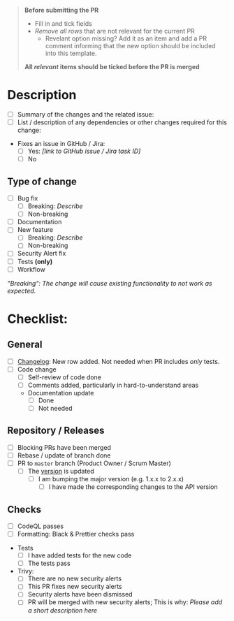 > **Before submitting the PR**
>
> - Fill in and tick fields
> - _Remove all rows_ that are not relevant for the current PR
>   - Revelant option missing? Add it as an item and add a PR comment informing that the new option should be included into this template.
>
> **All _relevant_ items should be ticked before the PR is merged**

# Description

- [ ] Summary of the changes and the related issue:
- [ ] List / description of any dependencies or other changes required for this change:
- Fixes an issue in GitHub / Jira:
  - [ ] Yes: _[link to GitHub issue / Jira task ID]_
  - [ ] No

## Type of change

- [ ] Bug fix
  - [ ] Breaking: _Describe_
  - [ ] Non-breaking
- [ ] Documentation
- [ ] New feature
  - [ ] Breaking: _Describe_
  - [ ] Non-breaking
- [ ] Security Alert fix
- [ ] Tests **(only)**
- [ ] Workflow

_"Breaking": The change will cause existing functionality to not work as expected._

# Checklist:

## General

- [ ] [Changelog](../CHANGELOG.md): New row added. Not needed when PR includes _only_ tests.
- [ ] Code change
  - [ ] Self-review of code done
  - [ ] Comments added, particularly in hard-to-understand areas
  - Documentation update
    - [ ] Done
    - [ ] Not needed

## Repository / Releases

- [ ] Blocking PRs have been merged
- [ ] Rebase / update of branch done
- [ ] PR to `master` branch (Product Owner / Scrum Master)
  - [ ] The [version](../dds_cli/version.py) is updated
    - [ ] I am bumping the major version (e.g. 1.x.x to 2.x.x)
      - [ ] I have made the corresponding changes to the API version

## Checks

- [ ] CodeQL passes
- [ ] Formatting: Black & Prettier checks pass
- Tests
  - [ ] I have added tests for the new code
  - [ ] The tests pass
- Trivy:
  - [ ] There are no new security alerts
  - [ ] This PR fixes new security alerts
  - [ ] Security alerts have been dismissed
  - [ ] PR will be merged with new security alerts; This is why: _Please add a short description here_